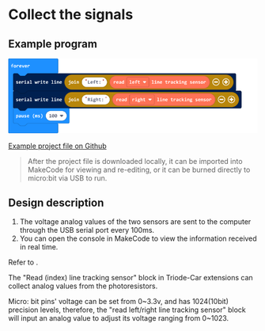# Collect the signals

## Example program

<div align=center>
<img src="../assets/Triode-car_read_LDR.png" width="600"/>
</div>

[Example project file on Github](https://github.com/Wind-stormger/Makecode/blob/master/microbit-Triode-car_read_LDR.hex)

> After the project file is downloaded locally, it can be imported into MakeCode for viewing and re-editing, or it can be burned directly to micro:bit via USB to run. 

## Design description 

1. The voltage analog values of the two sensors are sent to the computer through the USB serial port every 100ms. 
2. You can open the console in MakeCode to view the information received in real time. 

Refer to [](../hardware/analysis&calibrate.html).

The "Read (index) line tracking sensor" block in Triode-Car extensions can collect analog values from the photoresistors.

Micro: bit pins' voltage can be set from 0~3.3v, and has 1024(10bit) precision levels, therefore, the "read left/right line tracking sensor" block will input an analog value to adjust its voltage ranging from 0~1023.